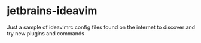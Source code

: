 # jetbrains-ideavim

Just a sample of ideavimrc config files found on the internet to discover and try new plugins and commands
